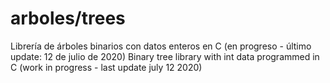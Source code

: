 # arboles/trees
Librería de árboles binarios con datos enteros en C (en progreso - último update: 12 de julio de 2020)
Binary tree library with int data programmed in C (work in progress - last update july 12 2020)
